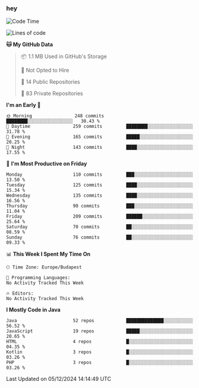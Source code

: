 ### hey

<!--START_SECTION:waka-->
![Code Time](http://img.shields.io/badge/Code%20Time-1%2C037%20hrs%202%20mins-blue)

![Lines of code](https://img.shields.io/badge/From%20Hello%20World%20I%27ve%20Written-1.1%20million%20lines%20of%20code-blue)

**🐱 My GitHub Data** 

> 📦 1.1 MB Used in GitHub's Storage 
 > 
> 🚫 Not Opted to Hire
 > 
> 📜 14 Public Repositories 
 > 
> 🔑 83 Private Repositories 
 > 
**I'm an Early 🐤** 

```text
🌞 Morning                248 commits         ████████░░░░░░░░░░░░░░░░░   30.43 % 
🌆 Daytime                259 commits         ████████░░░░░░░░░░░░░░░░░   31.78 % 
🌃 Evening                165 commits         █████░░░░░░░░░░░░░░░░░░░░   20.25 % 
🌙 Night                  143 commits         ████░░░░░░░░░░░░░░░░░░░░░   17.55 % 
```
📅 **I'm Most Productive on Friday** 

```text
Monday                   110 commits         ███░░░░░░░░░░░░░░░░░░░░░░   13.50 % 
Tuesday                  125 commits         ████░░░░░░░░░░░░░░░░░░░░░   15.34 % 
Wednesday                135 commits         ████░░░░░░░░░░░░░░░░░░░░░   16.56 % 
Thursday                 90 commits          ███░░░░░░░░░░░░░░░░░░░░░░   11.04 % 
Friday                   209 commits         ██████░░░░░░░░░░░░░░░░░░░   25.64 % 
Saturday                 70 commits          ██░░░░░░░░░░░░░░░░░░░░░░░   08.59 % 
Sunday                   76 commits          ██░░░░░░░░░░░░░░░░░░░░░░░   09.33 % 
```


📊 **This Week I Spent My Time On** 

```text
🕑︎ Time Zone: Europe/Budapest

💬 Programming Languages: 
No Activity Tracked This Week

🔥 Editors: 
No Activity Tracked This Week
```

**I Mostly Code in Java** 

```text
Java                     52 repos            ██████████████░░░░░░░░░░░   56.52 % 
JavaScript               19 repos            █████░░░░░░░░░░░░░░░░░░░░   20.65 % 
HTML                     4 repos             █░░░░░░░░░░░░░░░░░░░░░░░░   04.35 % 
Kotlin                   3 repos             █░░░░░░░░░░░░░░░░░░░░░░░░   03.26 % 
PHP                      3 repos             █░░░░░░░░░░░░░░░░░░░░░░░░   03.26 % 
```




 Last Updated on 05/12/2024 14:14:49 UTC
<!--END_SECTION:waka-->
